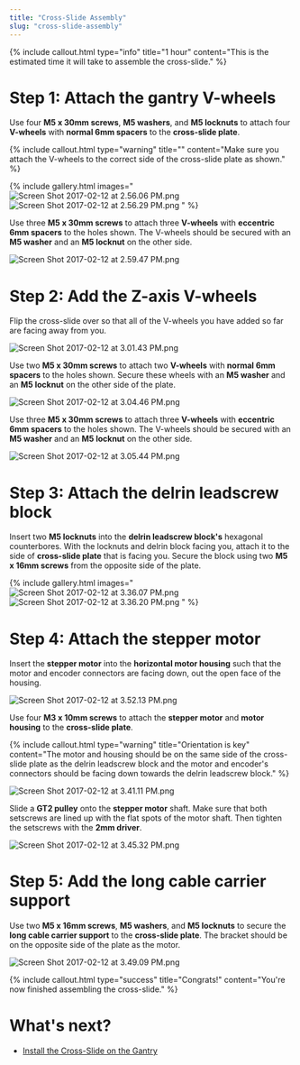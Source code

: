 ```yaml
---
title: "Cross-Slide Assembly"
slug: "cross-slide-assembly"
---
```



{%
include callout.html
type="info"
title="1 hour"
content="This is the estimated time it will take to assemble the cross-slide."
%}

# Step 1: Attach the gantry V-wheels

Use four **M5 x 30mm screws**, **M5 washers**, and **M5 locknuts** to attach four **V-wheels** with **normal 6mm spacers** to the **cross-slide plate**.

{%
include callout.html
type="warning"
title=""
content="Make sure you attach the V-wheels to the correct side of the cross-slide plate as shown."
%}

{% include gallery.html images="
![Screen Shot 2017-02-12 at 2.56.06 PM.png](_images/Screen_Shot_2017-02-12_at_2.56.06_PM.png)
![Screen Shot 2017-02-12 at 2.56.29 PM.png](_images/Screen_Shot_2017-02-12_at_2.56.29_PM.png)
" %}

Use three **M5 x 30mm screws** to attach three **V-wheels** with **eccentric 6mm spacers** to the holes shown. The V-wheels should be secured with an **M5 washer** and an **M5 locknut** on the other side.

![Screen Shot 2017-02-12 at 2.59.47 PM.png](_images/Screen_Shot_2017-02-12_at_2.59.47_PM.png)

# Step 2: Add the Z-axis V-wheels

Flip the cross-slide over so that all of the V-wheels you have added so far are facing away from you.

![Screen Shot 2017-02-12 at 3.01.43 PM.png](_images/Screen_Shot_2017-02-12_at_3.01.43_PM.png)

Use two **M5 x 30mm screws** to attach two **V-wheels** with **normal 6mm spacers** to the holes shown. Secure these wheels with an **M5 washer** and an **M5 locknut** on the other side of the plate.

![Screen Shot 2017-02-12 at 3.04.46 PM.png](_images/Screen_Shot_2017-02-12_at_3.04.46_PM.png)

Use three **M5 x 30mm screws** to attach three **V-wheels** with **eccentric 6mm spacers** to the holes shown. The V-wheels should be secured with an **M5 washer** and an **M5 locknut** on the other side.

![Screen Shot 2017-02-12 at 3.05.44 PM.png](_images/Screen_Shot_2017-02-12_at_3.05.44_PM.png)

# Step 3: Attach the delrin leadscrew block
Insert two **M5 locknuts** into the **delrin leadscrew block's** hexagonal counterbores. With the locknuts and delrin block facing you, attach it to the side of **cross-slide plate** that is facing you. Secure the block using two **M5 x 16mm screws** from the opposite side of the plate.

{% include gallery.html images="
![Screen Shot 2017-02-12 at 3.36.07 PM.png](_images/Screen_Shot_2017-02-12_at_3.36.07_PM.png)
![Screen Shot 2017-02-12 at 3.36.20 PM.png](_images/Screen_Shot_2017-02-12_at_3.36.20_PM.png)
" %}

# Step 4: Attach the stepper motor

Insert the **stepper motor** into the **horizontal motor housing** such that the motor and encoder connectors are facing down, out the open face of the housing.

![Screen Shot 2017-02-12 at 3.52.13 PM.png](_images/Screen_Shot_2017-02-12_at_3.52.13_PM.png)

Use four **M3 x 10mm screws** to attach the **stepper motor** and **motor housing** to the **cross-slide plate**.

{%
include callout.html
type="warning"
title="Orientation is key"
content="The motor and housing should be on the same side of the cross-slide plate as the delrin leadscrew block and the motor and encoder's connectors should be facing down towards the delrin leadscrew block."
%}



![Screen Shot 2017-02-12 at 3.41.11 PM.png](_images/Screen_Shot_2017-02-12_at_3.41.11_PM.png)

Slide a **GT2 pulley** onto the **stepper motor** shaft. Make sure that both setscrews are lined up with the flat spots of the motor shaft. Then tighten the setscrews with the **2mm driver**.


![Screen Shot 2017-02-12 at 3.45.32 PM.png](_images/Screen_Shot_2017-02-12_at_3.45.32_PM.png)

# Step 5: Add the long cable carrier support
Use two **M5 x 16mm screws**, **M5 washers**, and **M5 locknuts** to secure the **long cable carrier support** to the **cross-slide plate**. The bracket should be on the opposite side of the plate as the motor.

![Screen Shot 2017-02-12 at 3.49.09 PM.png](_images/Screen_Shot_2017-02-12_at_3.49.09_PM.png)



{%
include callout.html
type="success"
title="Congrats!"
content="You're now finished assembling the cross-slide."
%}


# What's next?

 * [Install the Cross-Slide on the Gantry](install-the-cross-slide-on-the-gantry.md)
